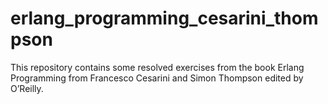 # erlang_programming_cesarini_thompson
This repository contains some resolved exercises from the book Erlang Programming from Francesco Cesarini and Simon Thompson edited by O’Reilly.

